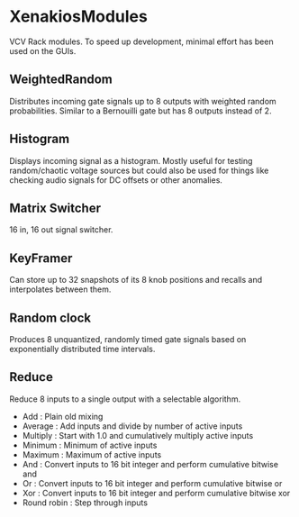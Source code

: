 # XenakiosModules

VCV Rack modules. To speed up development, minimal effort has been used on the GUIs.

## WeightedRandom

Distributes incoming gate signals up to 8 outputs with weighted random probabilities. Similar to a Bernouilli gate but has 8 outputs
instead of 2.

## Histogram

Displays incoming signal as a histogram. Mostly useful for testing random/chaotic voltage sources but could also be used for things like 
checking audio signals for DC offsets or other anomalies.

## Matrix Switcher

16 in, 16 out signal switcher.

## KeyFramer

Can store up to 32 snapshots of its 8 knob positions and recalls and interpolates between them.

## Random clock

Produces 8 unquantized, randomly timed gate signals based on exponentially distributed time intervals.

## Reduce

Reduce 8 inputs to a single output with a selectable algorithm.

- Add : Plain old mixing
- Average : Add inputs and divide by number of active inputs
- Multiply : Start with 1.0 and cumulatively multiply active inputs
- Minimum : Minimum of active inputs
- Maximum : Maximum of active inputs
- And : Convert inputs to 16 bit integer and perform cumulative bitwise and
- Or : Convert inputs to 16 bit integer and perform cumulative bitwise or
- Xor : Convert inputs to 16 bit integer and perform cumulative bitwise xor
- Round robin : Step through inputs


